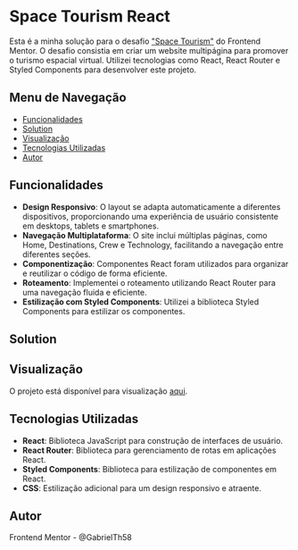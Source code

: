 # Space Tourism React

Esta é a minha solução para o desafio ["Space Tourism"](https://www.frontendmentor.io/challenges/space-tourism-multipage-website-gRWj1URZ3) do Frontend Mentor. O desafio consistia em criar um website multipágina para promover o turismo espacial virtual. Utilizei tecnologias como React, React Router e Styled Components para desenvolver este projeto.

## Menu de Navegação

- [Funcionalidades](#funcionalidades)
- [Solution](#solution)
- [Visualização](#visualização)
- [Tecnologias Utilizadas](#tecnologias-utilizadas)
- [Autor](#autor)

## Funcionalidades
- **Design Responsivo**: O layout se adapta automaticamente a diferentes dispositivos, proporcionando uma experiência de usuário consistente em desktops, tablets e smartphones.
- **Navegação Multiplataforma**: O site inclui múltiplas páginas, como Home, Destinations, Crew e Technology, facilitando a navegação entre diferentes seções.
- **Componentização**: Componentes React foram utilizados para organizar e reutilizar o código de forma eficiente.
- **Roteamento**: Implementei o roteamento utilizando React Router para uma navegação fluida e eficiente.
- **Estilização com Styled Components**: Utilizei a biblioteca Styled Components para estilizar os componentes.

## Solution

## Visualização
O projeto está disponível para visualização [aqui]().

## Tecnologias Utilizadas
- **React**: Biblioteca JavaScript para construção de interfaces de usuário.
- **React Router**: Biblioteca para gerenciamento de rotas em aplicações React.
- **Styled Components**: Biblioteca para estilização de componentes em React.
- **CSS**: Estilização adicional para um design responsivo e atraente.

## Autor
Frontend Mentor - @GabrielTh58
